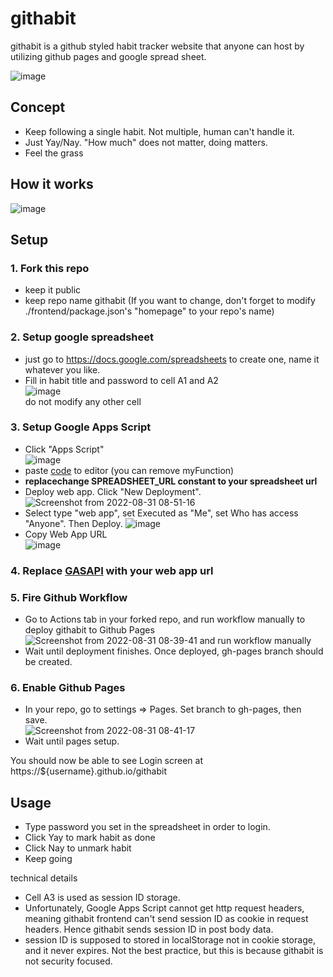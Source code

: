 # githabit
githabit is a github styled habit tracker website that anyone can host by utilizing github pages and google spread sheet.

![image](https://user-images.githubusercontent.com/97814789/187536466-84ed0391-4ae8-4fac-8aad-6bc2a9f63ad8.png)

## Concept
- Keep following a single habit. Not multiple, human can't handle it.
- Just Yay/Nay. "How much" does not matter, doing matters. 
- Feel the grass

## How it works
![image](https://user-images.githubusercontent.com/97814789/187274225-d46fd408-c731-4e18-b8fe-cfa23a66f862.png)

## Setup
### 1. Fork this repo
- keep it public
- keep repo name githabit (If you want to change, don't forget to modify ./frontend/package.json's "homepage" to your repo's name)

### 2. Setup google spreadsheet
- just go to https://docs.google.com/spreadsheets to create one, name it whatever you like.  
- Fill in habit title and password to cell A1 and A2  
![image](https://user-images.githubusercontent.com/97814789/187562782-e95d6f69-0b1a-4a2b-b226-2ef9dbe0a5cb.png)  
do not modify any other cell

### 3. Setup Google Apps Script
- Click "Apps Script"  
![image](https://user-images.githubusercontent.com/97814789/187563099-3fbad964-b74d-4f8f-9bfc-8d6a3b887b10.png)
- paste [code](https://github.com/0xsuk/githabit/blob/main/backend/Code.gs.js) to editor (you can remove myFunction)
- **replacechange SPREADSHEET_URL constant to your spreadsheet url**
- Deploy web app. Click "New Deployment". 
![Screenshot from 2022-08-31 08-51-16](https://user-images.githubusercontent.com/97814789/187563861-6bb9f1f1-48a0-45f9-a32c-62822ffdf37a.png)
- Select type "web app", set Executed as "Me", set Who has access "Anyone". Then Deploy.
![image](https://user-images.githubusercontent.com/97814789/187563825-f06d63ff-a245-464c-bc39-3becb8c68509.png)
- Copy Web App URL  
![image](https://user-images.githubusercontent.com/97814789/187564133-209404c7-fdac-4220-bd0e-a31073c40837.png)

### 4. Replace [GASAPI](https://github.com/0xsuk/githabit/blob/main/frontend/src/constants.js) with your web app url

### 5. Fire Github Workflow
- Go to Actions tab in your forked repo, and run workflow manually to deploy githabit to Github Pages
![Screenshot from 2022-08-31 08-39-41](https://user-images.githubusercontent.com/97814789/187564602-2fd68f3a-6eaa-41d3-85ff-78ae004f6a42.png)
and run workflow manually
- Wait until deployment finishes. Once deployed, gh-pages branch should be created.

### 6. Enable Github Pages
- In your repo, go to settings => Pages. Set branch to gh-pages, then save.  
![Screenshot from 2022-08-31 08-41-17](https://user-images.githubusercontent.com/97814789/187564901-65addd49-edc2-4274-ac55-5b73cf190d47.png)
- Wait until pages setup. 

You should now be able to see Login screen at https://${username}.github.io/githabit

## Usage
- Type password you set in the spreadsheet in order to login. 
- Click Yay to mark habit as done
- Click Nay to unmark habit
- Keep going

technical details
- Cell A3 is used as session ID storage.
- Unfortunately, Google Apps Script cannot get http request headers, meaning githabit frontend can't send session ID as cookie in request headers. Hence githabit sends session ID in post body data. 
- session ID is supposed to stored in localStorage not in cookie storage, and it never expires. Not the best practice, but this is because githabit is not security focused. 
